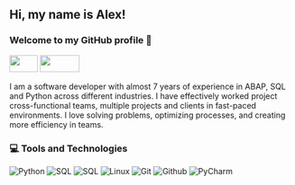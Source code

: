 ## Hi, my name is Alex! 
### Welcome to my GitHub profile 👋
<div>
<a href = "mailto:barci.jj@gmail.com"><img src="https://img.shields.io/badge/Gmail-D14836?style=for-the-badge&logo=gmail&logoColor=white" target="_blank" width="50" height="30"></a>
<a href="https://www.linkedin.com/in/alex-barci/" target="_blank"><img src="https://img.shields.io/badge/-LinkedIn-%230077B5?style=for-the-badge&logo=linkedin&logoColor=white" target="_blank" width="70" height="30"></a>   
</div>

I am a software developer with almost 7 years of experience in ABAP, SQL and Python  across different industries. I have effectively worked project cross-functional teams, multiple projects and clients in fast-paced environments. I love solving problems, optimizing processes, and creating more efficiency in teams.


### :computer: Tools and Technologies
 ![Python](https://img.shields.io/badge/-Python-black?style=flat-square&logo=Python)
 ![SQL](https://img.shields.io/badge/-T--SQL-black?style=flat-square&logo=SQLServer)
 ![SQL](https://img.shields.io/badge/-PostgreSQL-black?style=flat-square&logo=PostgreSQL)
 ![Linux](https://img.shields.io/badge/-Linux-black?style=flat-square&logo=Linux)
 ![Git](https://img.shields.io/badge/-Git-black?style=flat-square&logo=Git)
 ![Github](https://img.shields.io/badge/-Github-black?style=flat-square&logo=Github)
 ![PyCharm](https://img.shields.io/badge/-PyCharm-black)



<!--
**barci021/barci021** is a ✨ _special_ ✨ repository because its `README.md` (this file) appears on your GitHub profile.

Here are some ideas to get you started:

- 🔭 I’m currently working on ...
- 🌱 I’m currently learning ...
- 👯 I’m looking to collaborate on ...
- 🤔 I’m looking for help with ...
- 💬 Ask me about ...
- 📫 How to reach me: ...
- 😄 Pronouns: ...
- ⚡ Fun fact: ...
-->
